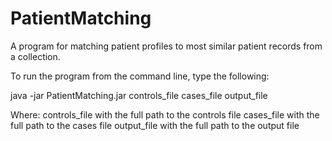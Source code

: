 # PatientMatching
A program for matching patient profiles to most similar patient records from a collection.

To run the program from the command line, type the following:

java -jar PatientMatching.jar controls_file cases_file output_file

Where:
  controls_file with the full path to the controls file
  cases_file with the full path to the cases file
  output_file with the full path to the output file
